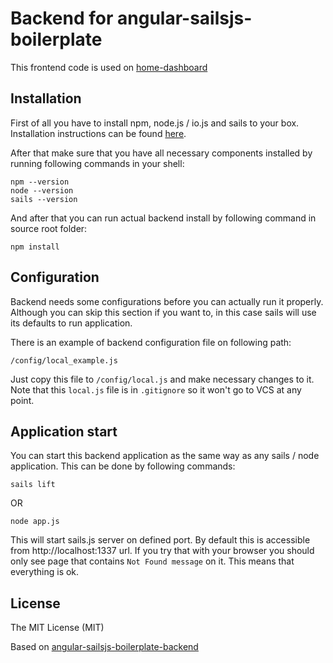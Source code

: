 # Backend for angular-sailsjs-boilerplate

This frontend code is used on [home-dashboard](https://github.com/Hekku2/home-dashboard)

## Installation
First of all you have to install npm, node.js / io.js and sails to your box. Installation instructions can be 
found [here](http://sailsjs.org/get-started).

After that make sure that you have all necessary components installed by running following commands in your shell:

```
npm --version
node --version
sails --version
```

And after that you can run actual backend install by following command in source root folder:

```
npm install
```

## Configuration
Backend needs some configurations before you can actually run it properly. Although you can skip this section if you
want to, in this case sails will use its defaults to run application. 

There is an example of backend configuration file on following path:

```
/config/local_example.js
```

Just copy this file to ```/config/local.js``` and make necessary changes to it. Note that this ```local.js``` file is 
in ```.gitignore``` so it won't go to VCS at any point.

## Application start
You can start this backend application as the same way as any sails / node application. This can be done by following
commands:

```
sails lift
```
OR
```
node app.js
```

This will start sails.js server on defined port. By default this is accessible from http://localhost:1337 url. If you 
try that with your browser you should only see page that contains ```Not Found message``` on it. This means that 
everything is ok.

## License
The MIT License (MIT)

Based on [angular-sailsjs-boilerplate-backend](https://github.com/tarlepp/angular-sailsjs-boilerplate-backend)
